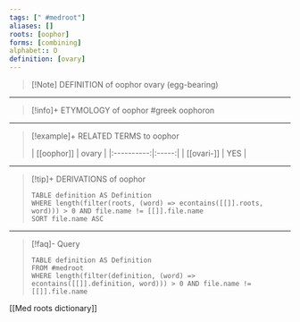 ```yaml
---
tags: [" #medroot"]
aliases: []
roots: [oophor]
forms: [combining]
alphabet:: O
definition: [ovary]
---
```

>[!Note] DEFINITION of oophor
>ovary (egg-bearing)
_____
>[!info]+ ETYMOLOGY of oophor
>#greek oophoron
_____
>[!example]+ RELATED TERMS to oophor
>
>| [[oophor]] | ovary |
|:----------:|:-----:|
| [[ovari-]] |  YES  |
_____
>[!tip]+ DERIVATIONS of oophor
>```dataview
>TABLE definition AS Definition 
>WHERE length(filter(roots, (word) => econtains([[]].roots, word))) > 0 AND file.name != [[]].file.name
>SORT file.name ASC
>```
___
>[!faq]- Query
>```dataview
>TABLE definition AS Definition
>FROM #medroot
>WHERE length(filter(definition, (word) => econtains([[]].definition, word))) > 0 AND file.name != [[]].file.name
>```

[[Med roots dictionary]]